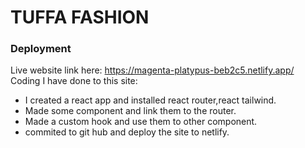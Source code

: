 #  TUFFA FASHION


### Deployment

Live website link here: https://magenta-platypus-beb2c5.netlify.app/
Coding I have done to this site:
-  I created a react app and installed react router,react tailwind.
-  Made some component and link them to the router.
-  Made a custom hook and use them to other component.
-  commited to git hub and deploy the site to netlify.

